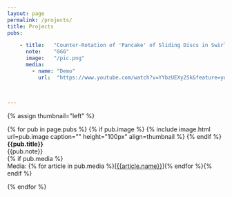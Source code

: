 ```yaml
---
layout: page
permalink: /projects/
title: Projects
pubs:

    - title:   "Counter-Rotation of 'Pancake' of Sliding Discs in Swirling Environment"
      note:    "GGG"
      image:   "/pic.png"
      media:
        - name: "Demo"
          url:  "https://www.youtube.com/watch?v=YYbzUEXy2Sk&feature=youtu.be"
          
        

---
```




{% assign thumbnail="left" %}

{% for pub in page.pubs %}
{% if pub.image %}
{% include image.html url=pub.image caption="" height="100px" align=thumbnail %}
{% endif %}
**{{pub.title}}**<br />
{{pub.note}} <br />
{% if pub.media %}<br />Media: {% for article in pub.media %}[[{{article.name}}]({{article.url}})]{% endfor %}{% endif %}

{% endfor %}
